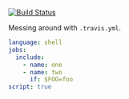 [![Build Status](https://travis-ci.com/Montana/travis-test.svg?branch=master)](https://travis-ci.com/Montana/travis-test)

Messing around with `.travis.yml`. 

```yaml
language: shell
jobs:
  include:
    - name: one
    - name: two
      if: $FOO=foo
script: true
```
